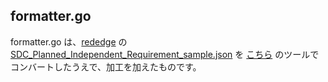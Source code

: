 ## formatter.go
formatter.go は、[rededge](https://github.com/latonaio/rededge) の [SDC_Planned_Independent_Requirement_sample.json](https://github.com/latonaio/rededge/blob/main/samples/SDC_Planned_Independent_Requirement_sample.json) を [こちら](https://mholt.github.io/json-to-go/) のツールでコンバートしたうえで、加工を加えたものです。  
